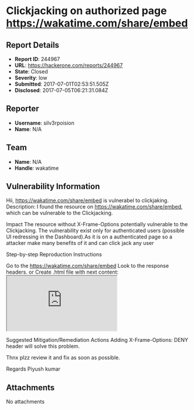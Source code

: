 # Clickjacking on authorized page https://wakatime.com/share/embed

## Report Details
- **Report ID**: 244967
- **URL**: https://hackerone.com/reports/244967
- **State**: Closed
- **Severity**: low
- **Submitted**: 2017-07-01T02:53:51.505Z
- **Disclosed**: 2017-07-05T06:21:31.084Z

## Reporter
- **Username**: silv3rpoision
- **Name**: N/A

## Team
- **Name**: N/A
- **Handle**: wakatime

## Vulnerability Information
Hii,
https://wakatime.com/share/embed is vulnerabel to clickjaking.
Description:
I found the resource on https://wakatime.com/share/embed, which can be vulnerable to the Clickjacking.

Impact
The resource without X-Frame-Options potentially vulnerable to the Clickjacking. The vulnerability exist only for authenticated users (possible UI redressing in the Dashboard).As it is on a authenticated page so a attacker make many benefits of it and can click jack any user

Step-by-step Reproduction Instructions

Go to the https://wakatime.com/share/embed
Look to the response headers. or Create .html file with next content: <iframe src="https://wakatime.com/share/embed"></iframe>

Suggested Mitigation/Remediation Actions
Adding X-Frame-Options: DENY header will solve this problem.

Thnx plzz review it and fix as soon as possible.

Regards Piyush kumar

## Attachments
No attachments
